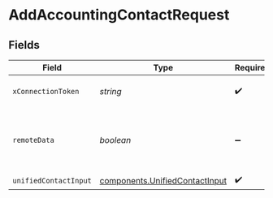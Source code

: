 # AddAccountingContactRequest


## Fields

| Field                                                                            | Type                                                                             | Required                                                                         | Description                                                                      |
| -------------------------------------------------------------------------------- | -------------------------------------------------------------------------------- | -------------------------------------------------------------------------------- | -------------------------------------------------------------------------------- |
| `xConnectionToken`                                                               | *string*                                                                         | :heavy_check_mark:                                                               | The connection token                                                             |
| `remoteData`                                                                     | *boolean*                                                                        | :heavy_minus_sign:                                                               | Set to true to include data from the original Accounting software.               |
| `unifiedContactInput`                                                            | [components.UnifiedContactInput](../../models/components/unifiedcontactinput.md) | :heavy_check_mark:                                                               | N/A                                                                              |
